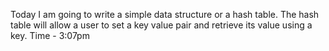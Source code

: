 Today I am going to write a simple data structure or a hash table. The hash table will allow a user to set a key value pair and retrieve its value using a key. Time - 3:07pm